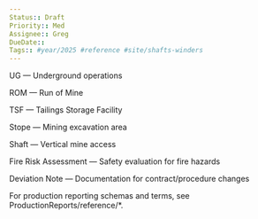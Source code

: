 ```yaml
---
Status:: Draft
Priority:: Med
Assignee:: Greg
DueDate:: 
Tags:: #year/2025 #reference #site/shafts-winders
---
```


UG — Underground operations

ROM — Run of Mine

TSF — Tailings Storage Facility

Stope — Mining excavation area

Shaft — Vertical mine access

Fire Risk Assessment — Safety evaluation for fire hazards

Deviation Note — Documentation for contract/procedure changes

For production reporting schemas and terms, see ProductionReports/reference/*.